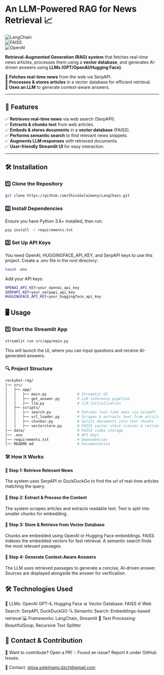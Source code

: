 # **An LLM-Powered RAG for News Retrieval 📈**  

![LangChain](https://img.shields.io/badge/LangChain-RAG-green)  
![FAISS](https://img.shields.io/badge/Vector%20Database-FAISS-yellow)  
![OpenAI](https://img.shields.io/badge/LLM-GPT-orange)  

**Retrieval-Augmented Generation (RAG) system** that fetches real-time news articles, processes them using a **vector database**, and generates AI-driven answers using **LLMs (GPT/OpenAI/Hugging Face)**.  

🔹 **Fetches real-time news** from the web via SerpAPI.  
🔹 **Processes & stores articles** in a vector database for efficient retrieval.  
🔹 **Uses an LLM** to generate context-aware answers.  

---

## **🚀 Features**
✅ **Retrieves real-time news** via web search (SerpAPI).  
✅ **Extracts & chunks text** from web articles.  
✅ **Embeds & stores documents** in a **vector database** (FAISS).  
✅ **Performs semantic search** to find relevant news snippets.  
✅ **Augments LLM responses** with retrieved documents.  
✅ **User-friendly Streamlit UI** for easy interaction.  

---

## **🛠️ Installation**
### **1️⃣ Clone the Repository**

```bash
git clone https://github.com/ShivaSoleimany/LangChain.git
```

### **2️⃣ Install Dependencies**
Ensure you have Python 3.8+ installed, then run:

```bash
pip install -r requirements.txt
```

### **3️⃣ Set Up API Keys**
You need OpenAI, HUGGINGFACE_API_KEY, and SerpAPI keys to use this project.
Create a .env file in the root directory:

```bash
touch .env
```

Add your API keys:
```bash
OPENAI_API_KEY=your_openai_api_key
SERPAPI_KEY=your_serpapi_api_key
HUGGINGFACE_API_KEY=your_huggingface_api_key
```

## **🖥️ Usage**

### **1️⃣ Start the Streamlit App**
```bash
streamlit run src/app/main.py
```

This will launch the UI, where you can input questions and receive AI-generated answers.


### **🔍 Project Structure**
```bash
rockybot-rag/
│── src/
│   ├── app/
│   │   ├── main.py              # Streamlit UI
│   │   ├── get_answer.py        # LLM inference pipeline
│   │   ├── llm.py               # LLM initialization
│   ├── scripts/
│   │   ├── search.py            # Fetches real-time news via SerpAPI
│   │   ├── url_loader.py        # Scrapes & extracts text from articles
│   │   ├── chunker.py           # Splits documents into text chunks
│   │   ├── vectorstore.py       # FAISS vector store (stores & retrieves docs)
│── data/                        # FAISS index storage
│── .env                         # API keys
│── requirements.txt             # Dependencies
│── README.md                    # Documentation
```

### **🛠️ How It Works**

#### 🔹 Step 1: Retrieve Relevant News
The system uses SerpAPI or DuckDuckGo to find the url of real-time articles matching the query.

#### 🔹 Step 2: Extract & Process the Content
The system scrapes articles and extracts readable text.
Text is split into smaller chunks for embedding.

#### 🔹 Step 3: Store & Retrieve from Vector Database
Chunks are embedded using OpenAI or Hugging Face embeddings.
FAISS indexes the embedded vectors for fast retrieval.
A semantic search finds the most relevant passages.

#### 🔹 Step 4: Generate Context-Aware Answers
The LLM uses retrieved passages to generate a concise, AI-driven answer.
Sources are displayed alongside the answer for verification.

<!-- 📌 Sources:
1️⃣ TechCrunch - AI Breakthroughs
2️⃣ OpenAI Blog - GPT-4 Updates

📌 Future Improvements
🔹 Support for more LLMs (Claude, Gemini, Mistral).
🔹 Multilingual support for broader news retrieval.
🔹 Caching to reduce API costs and speed up retrieval.
🔹 Better ranking of retrieved documents for improved accuracy. -->

## **🛠️ Technologies Used**
🚀 LLMs: OpenAI GPT-4, Hugging Face
📊 Vector Database: FAISS
🌐 Web Search: SerpAPI, DuckDuckGO
🔍 Semantic Search: Embeddings-based retrieval
💻 Frameworks: LangChain, Streamlit
📜 Text Processing: BeautifulSoup, Recursive Text Splitter

## **📩 Contact & Contribution**
🚀 Want to contribute? Open a PR!
💡 Found an issue? Report it under GitHub Issues.

📧 Contact: shiva.soleimany.dzch@gmail.com